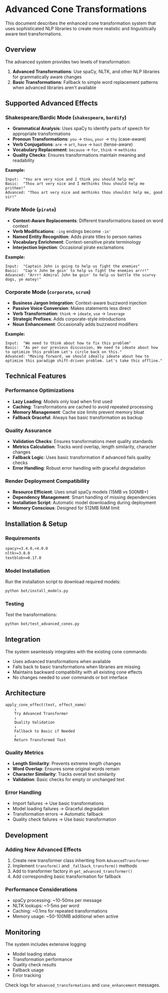 # Advanced Cone Transformations

This document describes the enhanced cone transformation system that uses sophisticated NLP libraries to create more realistic and linguistically aware text transformations.

## Overview

The advanced system provides two levels of transformation:

1. **Advanced Transformations**: Use spaCy, NLTK, and other NLP libraries for grammatically aware changes
2. **Basic Transformations**: Fallback to simple word replacement patterns when advanced libraries aren't available

## Supported Advanced Effects

### Shakespeare/Bardic Mode (`shakespeare`, `bardify`)
- **Grammatical Analysis**: Uses spaCy to identify parts of speech for appropriate transformations
- **Pronoun Transformations**: `you` → `thou`, `your` → `thy` (case-aware)
- **Verb Conjugations**: `are` → `art`, `have` → `hast` (tense-aware)  
- **Vocabulary Replacement**: `because` → `for`, `think` → `methinks`
- **Quality Checks**: Ensures transformations maintain meaning and readability

**Example:**
```
Input:  "You are very nice and I think you should help me"
Basic:  "Thou art very nice and I methinks thou should help me prithee!"
Advanced: "Thou art very nice and methinks thou shouldst help me, good sir!"
```

### Pirate Mode (`pirate`)
- **Context-Aware Replacements**: Different transformations based on word context
- **Verb Modifications**: `-ing` endings become `-in'` 
- **Named Entity Recognition**: Adds pirate titles to person names
- **Vocabulary Enrichment**: Context-sensitive pirate terminology
- **Interjection Injection**: Occasional pirate exclamations

**Example:**
```
Input:  "Captain John is going to help us fight the enemies"
Basic:  "Cap'n John be goin' to help us fight the enemies arrr!"
Advanced: "Arrr! Admiral John be goin' to help us battle the scurvy dogs, ye matey!"
```

### Corporate Mode (`corporate`, `scrum`)
- **Business Jargon Integration**: Context-aware buzzword injection
- **Passive Voice Conversion**: Makes statements less direct
- **Verb Transformation**: `think` → `ideate`, `use` → `leverage`
- **Strategic Prefixes**: Adds corporate-style introductions
- **Noun Enhancement**: Occasionally adds buzzword modifiers

**Example:**
```
Input:  "We need to think about how to fix this problem"
Basic:  "As per our previous discussion, We need to ideate about how to optimize this problem Let's circle back on this."
Advanced: "Moving forward, we should ideally ideate about how to optimize this paradigm shift-driven problem. Let's take this offline."
```

## Technical Features

### Performance Optimizations
- **Lazy Loading**: Models only load when first used
- **Caching**: Transformations are cached to avoid repeated processing
- **Memory Management**: Cache size limits prevent memory bloat
- **Fallback Graceful**: Always has basic transformation as backup

### Quality Assurance
- **Validation Checks**: Ensures transformations meet quality standards
- **Metrics Calculation**: Tracks word overlap, length similarity, character changes
- **Fallback Logic**: Uses basic transformation if advanced fails quality checks
- **Error Handling**: Robust error handling with graceful degradation

### Render Deployment Compatibility
- **Resource Efficient**: Uses small spaCy models (15MB vs 500MB+)
- **Dependency Management**: Smart handling of missing dependencies
- **Installation Script**: Automatic model downloading during deployment
- **Memory Conscious**: Designed for 512MB RAM limit

## Installation & Setup

### Requirements
```txt
spacy>=3.4.0,<4.0.0
nltk>=3.8.0
textblob>=0.17.0
```

### Model Installation
Run the installation script to download required models:
```bash
python bot/install_models.py
```

### Testing
Test the transformations:
```bash
python bot/test_advanced_cones.py
```

## Integration

The system seamlessly integrates with the existing cone commands:
- Uses advanced transformations when available
- Falls back to basic transformations when libraries are missing
- Maintains backward compatibility with all existing cone effects
- No changes needed to user commands or bot interface

## Architecture

```
apply_cone_effect(text, effect_name)
    ↓
    Try Advanced Transformer
    ↓
    Quality Validation
    ↓
    Fallback to Basic if Needed
    ↓
    Return Transformed Text
```

### Quality Metrics
- **Length Similarity**: Prevents extreme length changes
- **Word Overlap**: Ensures some original words remain
- **Character Similarity**: Tracks overall text similarity
- **Validation**: Basic checks for empty or unchanged text

### Error Handling
- Import failures → Use basic transformations
- Model loading failures → Graceful degradation
- Transformation errors → Automatic fallback
- Quality check failures → Use basic transformation

## Development

### Adding New Advanced Effects
1. Create new transformer class inheriting from `AdvancedTransformer`
2. Implement `transform()` and `_fallback_transform()` methods  
3. Add to transformer factory in `get_advanced_transformer()`
4. Add corresponding basic transformation for fallback

### Performance Considerations
- spaCy processing: ~10-50ms per message
- NLTK lookups: ~1-5ms per word
- Caching: ~0.1ms for repeated transformations
- Memory usage: ~50-100MB additional when active

## Monitoring

The system includes extensive logging:
- Model loading status
- Transformation performance
- Quality check results  
- Fallback usage
- Error tracking

Check logs for `advanced_transformations` and `cone_enhancement` messages. 
